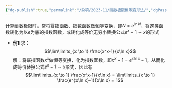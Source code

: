 ```yaml
---
{"dg-publish":true,"permalink":"/杂项/2023-11/函数极限恒等变形法/","dgPassFrontmatter":true}
---
```


计算函数极限时，常将幂指函数、指数函数做恒等变换，即$N=e^{\ln N}$，将这类函数转化为以$e$为底的指数函数，或转化成等价无穷小替换公式$e^x-1 \sim x$的形式
- **例1**
	求：
	$$\lim\limits_{x \to 1} \frac{x^x-1}{x\ln x}$$
	解：将幂指函数$x^x$做恒等变换，化为指数函数，即$x^x-1=e^{x\ln x}-1$，从而化成等价替换公式$e^x-1\sim x$形式，因此有
	$$\lim\limits_{x \to 1} \frac{x^x-1}{x\ln x} = \lim\limits_{x \to 1} \frac{e^{x\ln x}-1}{x\ln x} = 1$$